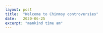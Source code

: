 ```yaml
---
layout: post
title:  "Welcome to Chinmoy controversies"
date:   2020-06-25
excerpt: "mankind time am"
---
```

